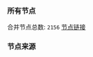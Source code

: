 ### 所有节点
合并节点总数: `2156`
[节点链接](https://raw.githubusercontent.com/rzhy1/11/master/sub/sub_merge_base64.txt)

### 节点来源